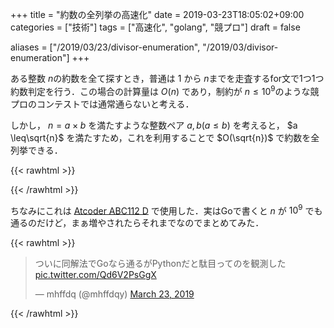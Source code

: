 +++
title = "約数の全列挙の高速化"
date = 2019-03-23T18:05:02+09:00
categories = ["技術"]
tags = ["高速化", "golang", "競プロ"]
draft = false

aliases = ["/2019/03/23/divisor-enumeration", "/2019/03/divisor-enumeration"]
+++



ある整数 $n​$ の約数を全て探すとき，普通は $1​$ から $n​$ までを走査するfor文で1つ1つ約数判定を行う．この場合の計算量は $O(n)​$ であり，制約が $n \leq 10^9​$ のような競プロのコンテストでは通常通らないと考える．


しかし，  $n=a \times b$ を満たすような整数ペア $a, b (a \leq b)$ を考えると， $a \leq\sqrt{n}$ を満たすため，これを利用することで $O(\sqrt{n})$ で約数を全列挙できる．

{{< rawhtml >}}
<script src="https://gist.github.com/mhffdq/da59306b9f30b9b06a59a84276b4d3a7.js"></script>
{{< /rawhtml >}}

ちなみにこれは [Atcoder ABC112 D](https://atcoder.jp/contests/abc112/tasks/abc112_d) で使用した．実はGoで書くと $n$ が $10^9$ でも通るのだけど，まぁ増やされたらそれまでなのでまとめてみた．

{{< rawhtml >}}
<blockquote class="twitter-tweet" data-partner="tweetdeck"><p lang="ja" dir="ltr">ついに同解法でGoなら通るがPythonだと駄目ってのを観測した <a href="https://t.co/Qd6V2PsGgX">pic.twitter.com/Qd6V2PsGgX</a></p>&mdash; mhffdq (@mhffdqy) <a href="https://twitter.com/mhffdqy/status/1109362308638072832?ref_src=twsrc%5Etfw">March 23, 2019</a></blockquote>
<script async src="https://platform.twitter.com/widgets.js" charset="utf-8"></script>
{{< /rawhtml >}}


